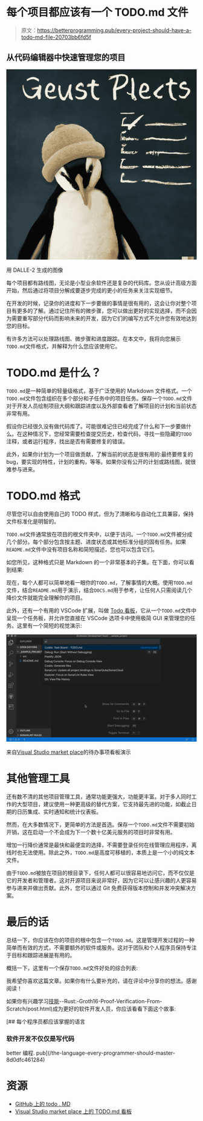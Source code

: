 # 每个项目都应该有一个 TODO.md 文件

> 原文：<https://betterprogramming.pub/every-project-should-have-a-todo-md-file-20703bb6fd5f>

## 从代码编辑器中快速管理您的项目

![](img/2b558ff6f41bd97a21808cdeeb8396a8.png)

用 DALLE-2 生成的图像

每个项目都有路线图，无论是小型业余软件还是复杂的代码库。您从设计高级方面开始，然后通过将项目分解成要逐步完成的更小的任务来关注实现细节。

在开发的时候，记录你的进度和下一步要做的事情是很有用的，这会让你对整个项目有更多的了解。通过记住所有的微步骤，您可以做出更好的实现选择，而不会因为需要重写部分代码而影响未来的开发，因为它们的编写方式不允许您有效地达到您的目标。

有许多方法可以处理路线图、微步骤和进度跟踪。在本文中，我将向您展示`TODO.md`文件格式，并解释为什么您应该使用它。

# TODO.md 是什么？

`TODO.md`是一种简单的轻量级格式，基于广泛使用的 Markdown 文件格式。一个`TODO.md`文件包含组织在多个部分和子任务中的项目任务。保存一个`TODO.md`文件对于开发人员绘制项目大纲和跟踪进度以及外部查看者了解项目的计划和当前状态非常有用。

假设你已经很久没有做代码库了。可能很难记住已经完成了什么和下一步要做什么。在这种情况下，您经常需要检查提交历史，检查代码，寻找一些隐藏的`TODO`注释，或者运行程序，找出是否有需要修复的错误。

此外，如果你计划为一个项目做贡献，了解当前的状态是很有用的:最终要修复的 bug，要实现的特性，计划的重构，等等。如果你没有公开的计划或路线图，就很难参与进来。

# TODO.md 格式

尽管您可以自由使用自己的 TODO 样式，但为了清晰和与自动化工具兼容，保持文件标准化是明智的。

`TODO.md`文件通常放在项目的根文件夹中，以便于访问。一个`TODO.md`文件被分成几个部分。每个部分包含按主题、进度状态或其他标准分组的固有任务。如果`README.md`文件中没有项目名称和简短描述，您也可以包含它们。

如您所见，这种格式只是 Markdown 的一个非常基本的子集。在下面，你可以看到结果:

现在，每个人都可以简单地看一眼你的`TODO.md`，了解事情的大概。使用`TODO.md`文件，结合`README.md`用于演示，结合`DOCS.md`用于参考，让任何人只需阅读几个降价文件就能完全理解你的项目。

此外，还有一个有用的 VSCode 扩展，叫做 [Todo 看板](https://marketplace.visualstudio.com/items?itemName=coddx.coddx-alpha&ssr=false)，它从一个`TODO.md`文件中呈现一个任务板，并允许您直接在 VSCode 选项卡中使用极简 GUI 来管理您的任务。这里有一个简短的视觉演示:

![](img/46bdae3c8918be97da4b817191f8ad01.png)

来自[Visual Studio market place](https://marketplace.visualstudio.com/items?itemName=coddx.coddx-alpha&ssr=false)的待办事项看板演示

# 其他管理工具

还有数不清的其他项目管理工具，通常功能更强大，功能更丰富。对于多人同时工作的大型项目，建议使用一种更高级的替代方案，它支持最先进的功能，如截止日期的日历集成、实时通知和统计仪表板。

然而，在大多数情况下，更简单的方法是首选。保存一个`TODO.md`文件不需要初始开销，这在启动一个不会成为下一个数十亿美元服务的项目时非常有用。

增加一行降价通常是最快和最便宜的选择，不需要登录任何在线管理应用程序，离线时也无法使用。除此之外，`TODO.md`是高度可移植的，本质上是一个小的纯文本文件。

由于`TODO.md`被放在项目的根目录下，任何人都可以很容易地访问它，而不仅仅是它的开发者和管理者。这对开源项目来说非常好，因为它可以让感兴趣的人更容易参与进来并做出贡献。此外，您可以通过 Git 免费获得版本控制和并发冲突解决方案。

# 最后的话

总结一下，你应该在你的项目的根中包含一个`TODO.md`。这是管理开发过程的一种简单而有效的方式，不需要额外的软件或服务。这对于团队和个人程序员保持专注于目标和跟踪进展是有用的。

概括一下，这里有一个保存`TODO.md`文件好处的综合列表:

我希望你喜欢这篇文章。如果你有什么要补充的，请在评论中分享你的想法。感谢阅读！

如果你有兴趣学习[技能](https://heytdep.github.io/comp_posts/2)--Rust:-Groth16-Proof-Verification-From-Scratch/post.html)成为更好的软件开发人员，你应该看看下面这个故事:

[](/the-language-every-programmer-should-master-8d0dfc461284) [## 每个程序员都应该掌握的语言

### 软件开发不仅仅是写代码

better 编程. pub](/the-language-every-programmer-should-master-8d0dfc461284) 

# 资源

*   [GitHub 上的 todo . MD](https://github.com/todomd/todo.md)
*   [Visual Studio market place 上的 TODO.md 看板](https://marketplace.visualstudio.com/items?itemName=coddx.coddx-alpha&ssr=false)